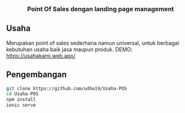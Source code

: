 
<h3 align="center">Point Of Sales dengan landing page management</h3>


## Usaha
Merupakan point of sales sederhana namun universal, untuk berbagai kebutuhan usaha baik jasa maupun produk.
DEMO: https://usahakami.web.app/

<!-- Sebuah ide untuk bisa menyambungkan antara POS dengan [laman bisnis](https://github.com/udha19/usahaku) yang lebih uptodate -->


 ## Pengembangan
 
```bash
git clone https://github.com/udha19/Usaha-POS
cd Usaha-POS
npm install
ionic serve
```
